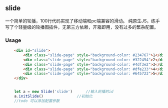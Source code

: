 ## slide ##

一个简单的轮播，100行代码实现了移动端和pc端兼容的滑动。
纯原生JS，练手写了个轻量级的轮播图插件，无第三方依赖，开箱即用，没有过多的繁杂配置。

### Usage ###

```html
    <div id="slide">
        <div class="slide-page" style="background-color: #234767">1</div>
        <div class="slide-page" style="background-color: #322454">2</div>
        <div class="slide-page" style="background-color: #4df3e2">3</div>
        <div class="slide-page" style="background-color: #dfe233">4</div>
        <div class="slide-page" style="background-color: #645723">5</div>
    </div>
```
```js

    let a = new Slide('slide')      //输入轮播的id
    a.initSlide()               //初始化
    //todo 可以添加配置参数
```

